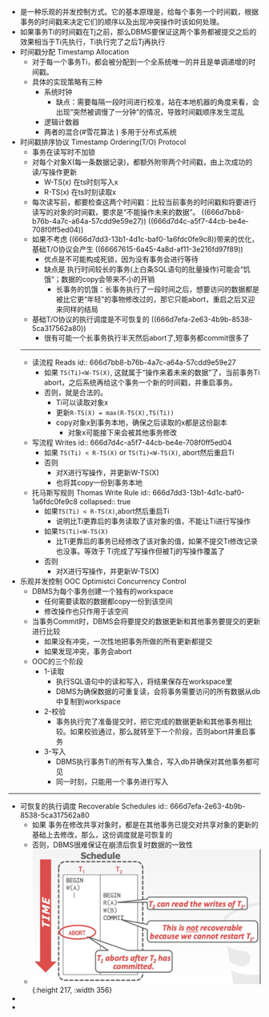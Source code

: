 - 是一种乐观的并发控制方式。它的基本原理是，给每个事务一个时间戳，根据事务的时间戳来决定它们的顺序以及出现冲突操作时该如何处理。
- 如果事务Ti的时间戳在Tj之前，那么DBMS要保证这两个事务都被提交之后的效果相当于Ti先执行，Ti执行完了之后Tj再执行
- 时间戳分配 Timestamp Allocation
	- 对于每一个事务Ti，都会被分配到一个全系统唯一的并且是单调递增的时间戳。
	- 具体的实现策略有三种
		- 系统时钟
			- 缺点：需要每隔一段时间进行校准，站在本地机器的角度来看，会出现“突然被调慢了一分钟”的情况，导致时间戳顺序发生混乱
		- 逻辑计数器
		- 两者的混合(#雪花算法 ) 多用于分布式系统
- 时间戳排序协议 Timestamp Ordering(T/O) Protocol
	- 事务在读写时不加锁
	- 对每个对象X(每一条数据记录)，都额外附带两个时间戳，由上次成功的读/写操作更新
		- W-TS(x) 在ts时刻写入x
		- R-TS(x) 在ts时刻读取x
	- 每次读写前，都要检查这两个时间戳：比较当前事务的时间戳和将要进行读写的对象的时间戳，要求是“不能操作未来的数据”。 ((666d7bb8-b76b-4a7c-a64a-57cdd9e59e27)) ((666d7d4c-a5f7-44cb-be4e-708f0ff5ed04))
	- 如果不考虑 ((666d7dd3-13b1-4d1c-baf0-1a6fdc0fe9c8))带来的优化，基础T/O协议会产生 ((66667615-6a45-4a8d-af11-3e216fd97f89))
		- 优点是不可能构成死锁，因为没有事务会进行等待
		- 缺点是 执行时间较长的事务(上白条SQL语句的批量操作)可能会“饥饿”；数据的copy会带来不小的开销
			- 长事务的饥饿：长事务执行了一段时间之后，想要访问的数据都是被比它更“年轻”的事物修改过的，那它只能abort，重启之后又迎来同样的结局
	- 基础T/O协议的执行调度是不可恢复的 ((666d7efa-2e63-4b9b-8538-5ca317562a80))
		- 很有可能一个长事务执行半天然后abort了,短事务都commit很多了
	- ------
	- 读流程 Reads
	  id:: 666d7bb8-b76b-4a7c-a64a-57cdd9e59e27
		- 如果 `TS(Ti)<W-TS(X)`, 这就属于“操作来着未来的数据”了，当前事务Ti abort，之后系统再给这个事务一个新的时间戳，并重启事务。
		- 否则，就是合法的。
			- Ti可以读取对象x
			- 更新`R-TS(X) = max(R-TS(X),TS(Ti))`
			- copy对象x到事务本地，确保之后读取的x都是这份副本
				- 对象x可能接下来会被其他事务修改
	- 写流程 Writes
	  id:: 666d7d4c-a5f7-44cb-be4e-708f0ff5ed04
		- 如果 `TS(Ti) < R-TS(X)` or `TS(Ti)<W-TS(X)`, abort然后重启Ti
		- 否则
			- 对X进行写操作，并更新W-TS(X)
			- 也将其copy一份到事务本地
	- 托马斯写规则 Thomas Write Rule
	  id:: 666d7dd3-13b1-4d1c-baf0-1a6fdc0fe9c8
	  collapsed:: true
		- 如果`TS(Ti) < R-TS(X)`,abort然后重启Ti
			- 说明比Ti更靠后的事务读取了该对象的值，不能让Ti进行写操作
		- 如果`TS(Ti)<W-TS(X)`
			- 比Ti更靠后的事务已经修改了该对象的值，如果不提交Ti修改记录也没事。等效于 Ti完成了写操作但被Tj的写操作覆盖了
		- 否则
			- 对X进行写操作，并更新W-TS(X)
- 乐观并发控制 OOC Optimistci Concurrency Control
	- DBMS为每个事务创建一个独有的workspace
		- 任何需要读取的数据都copy一份到该空间
		- 修改操作也只作用于该空间
	- 当事务Commit时，DBMS会将要提交的数据更新和其他事务要提交的更新进行比较
		- 如果没有冲突，一次性地把事务所做的所有更新都提交
		- 如果发现冲突，事务会abort
	- OOC的三个阶段
		- 1-读取
			- 执行SQL语句中的读和写入，将结果保存在workspace里
			- DBMS为确保数据的可重复读，会将事务需要访问的所有数据从db中复制到workspace
		- 2-校验
			- 事务执行完了准备提交时，把它完成的数据更新和其他事务相比较。如果校验通过，那么就转至下一个阶段，否则abort并重启事务
		- 3-写入
			- DBMS执行事务Ti的所有写入集合，写入db并确保对其他事务都可见
			- 同一时刻，只能用一个事务进行写入
- ------
- 可恢复的执行调度 Recoverable Schedules
  id:: 666d7efa-2e63-4b9b-8538-5ca317562a80
	- 如果 事务在修改共享对象时，都是在其他事务已提交对共享对象的更新的基础上去修改，那么，这份调度就是可恢复的
	- 否则，DBMS很难保证在崩溃后恢复时数据的一致性
	- ![image.png](../assets/image_1718452687320_0.png){:height 217, :width 356}
-
-